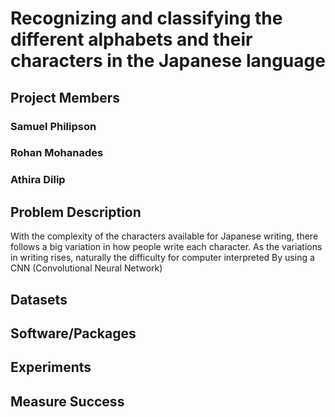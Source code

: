 
# Recognizing and classifying the different alphabets and their characters in the Japanese language

## Project Members

### Samuel Philipson
### Rohan Mohanades
### Athira Dilip

## Problem Description

With the complexity of the characters available for Japanese writing, there follows a big variation in how people write each character. As the variations in writing rises, naturally the difficulty for computer interpreted By using a CNN (Convolutional Neural Network)

## Datasets

## Software/Packages

## Experiments

## Measure Success
